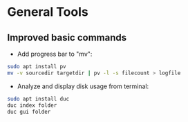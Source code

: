 # General Tools

## Improved basic commands

- Add progress bar to "mv":

```bash
sudo apt install pv
mv -v sourcedir targetdir | pv -l -s filecount > logfile
```

- Analyze and display disk usage from terminal:

```bash
sudo apt install duc
duc index folder
duc gui folder
```
